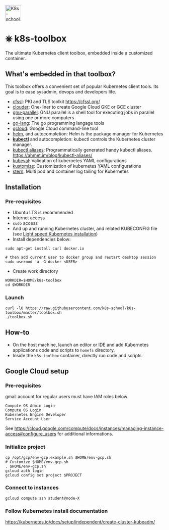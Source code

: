 [<img src="http://k8s-school.fr/images/logo.svg" alt="K8s-school Logo, expertise et formation Kubernetes" height="50" />](https://k8s-school.fr)

# ⎈ k8s-toolbox
The ultimate Kubernetes client toolbox, embedded inside a customized container.

## What's embedded in that toolbox?

This toolbox offers a convenient set of popular Kubernetes client tools. Its
goal is to ease sysadmin, devops and developers life.

- [cfssl](https://github.com/cloudflare/cfssl): PKI and TLS toolkit https://cfssl.org/
- [clouder](https://github.com/k8s-school/clouder): One-liner to create Google Cloud GKE or GCE cluster
- [gnu-parallel](https://www.gnu.org/software/parallel/): GNU parallel is a shell tool for executing jobs in parallel using one or more computers
- [go-lang](https://golang.org): The go programming langage tools
- [gcloud](https://cloud.google.com/sdk/gcloud): Google Cloud command-line tool
- [helm](https://helm.sh/), and autocompletion: Helm is the package manager for Kubernetes
- **[kubectl](https://kubernetes.io/docs/reference/kubectl/kubectl/)** and autocompletion: kubectl controls the Kubernetes cluster manager.
- [kubectl aliases](https://github.com/ahmetb/kubectl-aliases): Programmatically generated handy kubectl aliases. https://ahmet.im/blog/kubectl-aliases/
- [kubeval](https://github.com/instrumenta/kubeval): Validation of kubernetes YAML configurations
- [kustomize](https://github.com/kubernetes-sigs/kustomize): Customization of kubernetes YAML configurations
- [stern](https://github.com/wercker/stern): Multi pod and container log tailing for Kubernetes

## Installation

### Pre-requisites

- Ubuntu LTS is recommended
- Internet access
- `sudo` access
- And up and running Kubernetes cluster, and related KUBECONFIG file (see [Light speed Kubernetes installation](https://github.com/k8s-school/kind-travis-ci/blob/master/README.md))
- Install dependencies below:
```shell
sudo apt-get install curl docker.io

# then add current user to docker group and restart desktop session
sudo usermod -a -G docker <USER>
```
- Create work directory
```shell
WORKDIR=$HOME/k8s-toolbox
cd $WORKDIR
```

### Launch
```shell
curl -lO https://raw.githubusercontent.com/k8s-school/k8s-toolbox/master/toolbox.sh
./toolbox.sh
```

## How-to

- On the host machine, launch an editor or IDE and add Kubernetes applications code and scripts to `homefs` directory.
- Inside the `k8s-toolbox` container, directly run code and scripts.

## Google Cloud setup

### Pre-requisites

gmail account for regular users must have IAM roles below:
```
Compute OS Admin Login
Compute OS Login
Kubernetes Engine Developer
Service Account User
```
See https://cloud.google.com/compute/docs/instances/managing-instance-access#configure_users for additional informations.

### Initialize project


```
cp /opt/gcp/env-gcp.example.sh $HOME/env-gcp.sh
# Customize $HOME/env-gcp.sh
. $HOME/env-gcp.sh
gcloud auth login
gcloud config set project $PROJECT
```

### Connect to instances

``` shell
gcloud compute ssh student@node-X
```

### Follow Kubernetes install documentation 

https://kubernetes.io/docs/setup/independent/create-cluster-kubeadm/

